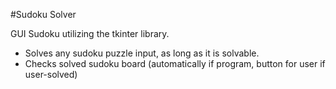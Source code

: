 #Sudoku Solver

GUI Sudoku utilizing the tkinter library. 
- Solves any sudoku puzzle input, as long as it is solvable.
- Checks solved sudoku board (automatically if program, button for user if user-solved)

